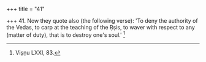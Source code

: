 +++
title = "41"

+++
41. Now they quote also (the following verse): 'To deny the authority of the Vedas, to carp at the teaching of the Ṛṣis, to waver with respect to any (matter of duty), that is to destroy one's soul.' [^28] 


[^28]:  Viṣṇu LXXI, 83.
